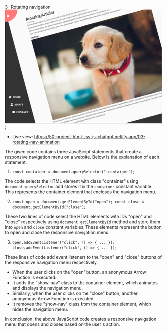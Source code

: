 3- Rotating navigation
!["site photo"](./nav.PNG);

- Live view: https://50-project-html-css-js-chatgpt.netlify.app/03-rotating-nav-animation

The given code contains three JavaScript statements that create a responsive navigation menu on a website. Below is the explanation of each statement.

1. `const container = document.querySelector(".container");`

The code selects the HTML element with class "container" using `document.querySelector` and stores it in the `container` constant variable. This represents the container element that encloses the navigation menu.

2. `const open = document.getElementById("open"); const close = document.getElementById("close");`

These two lines of code select the HTML elements with IDs "open" and "close" respectively using `document.getElementById` method and store them into `open` and `close` constant variables. These elements represent the button to open and close the responsive navigation menu.

3. `open.addEventListener("click", () => { ... }); close.addEventListener("click", () => { ... });`

These lines of code add event listeners to the "open" and "close" buttons of the responsive navigation menu respectively.

- When the user clicks on the "open" button, an anonymous Arrow Function is executed.
- It adds the "show-nav" class to the container element, which animates and displays the navigation menu.
- Similarly, when the user clicks on the "close" button, another anonymous Arrow Function is executed.
- It removes the "show-nav" class from the container element, which hides the navigation menu.

In conclusion, the above JavaScript code creates a responsive navigation menu that opens and closes based on the user's action.
